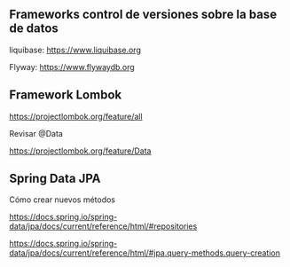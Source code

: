## Frameworks control de versiones sobre la base de datos
liquibase: https://www.liquibase.org

Flyway: https://www.flywaydb.org

## Framework Lombok
https://projectlombok.org/feature/all

Revisar @Data

https://projectlombok.org/feature/Data

## Spring Data JPA
Cómo crear nuevos métodos

https://docs.spring.io/spring-data/jpa/docs/current/reference/html/#repositories

https://docs.spring.io/spring-data/jpa/docs/current/reference/html/#jpa.query-methods.query-creation